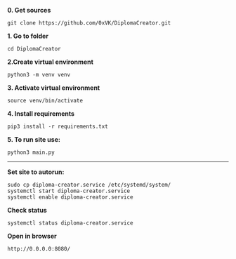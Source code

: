 **0. Get sources**

    git clone https://github.com/0xVK/DiplomaCreator.git

**1. Go to folder**

    cd DiplomaCreator

**2.Create virtual environment**

    python3 -m venv venv

**3. Activate virtual environment**

    source venv/bin/activate

**4. Install requirements**

    pip3 install -r requirements.txt

**5. To run site use:**

    python3 main.py
---
   **Set site to autorun:**

    sudo cp diploma-creator.service /etc/systemd/system/
    systemctl start diploma-creator.service
    systemctl enable diploma-creator.service

**Check status**

    systemctl status diploma-creator.service

**Open in browser**

    http://0.0.0.0:8080/




